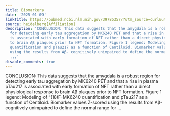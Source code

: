 ```yaml
---
title: Biomarkers
date: '2025-01-09'
linkTitle: https://pubmed.ncbi.nlm.nih.gov/39785357/?utm_source=curl&utm_medium=rss&utm_campaign=pubmed-2&utm_content=1FakS-2QOkCT8HsMOQP1bCRQ4YzyumYOmxmF0moLsQ3dFB1E9V&fc=20220326224207&ff=20250109170938&v=2.18.0.post9+e462414
source: heidelberg[Affiliation]
description: 'CONCLUSION: This data suggests that the amygdala is a robust region
  for detecting early tau aggregation by MK6240 PET and that a rise in plasma pTau217
  is associated with early formation of NFT rather than a direct physiological response
  to brain Aβ plaques prior to NFT formation. Figure 1 legend: Modeling of ^(18)F-MK6240
  quantification and pTau217 as a function of Centiloid. Biomarker values Z-scored
  using the results from Aβ- cognitively unimpaired to define the normal range for
  ...'
disable_comments: true
---
```

CONCLUSION: This data suggests that the amygdala is a robust region for detecting early tau aggregation by MK6240 PET and that a rise in plasma pTau217 is associated with early formation of NFT rather than a direct physiological response to brain Aβ plaques prior to NFT formation. Figure 1 legend: Modeling of ^(18)F-MK6240 quantification and pTau217 as a function of Centiloid. Biomarker values Z-scored using the results from Aβ- cognitively unimpaired to define the normal range for ...